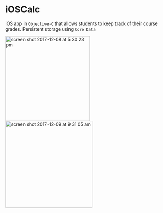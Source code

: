 # iOSCalc

iOS app in `Objective-C` that allows students to keep track of their course grades. Persistent storage using `Core Data`

<img width="265" alt="screen shot 2017-12-08 at 5 30 23 pm" src="https://user-images.githubusercontent.com/25490907/33791232-ab012346-dc3d-11e7-8565-884e74887095.png"><img width="273" alt="screen shot 2017-12-09 at 9 31 05 am" src="https://user-images.githubusercontent.com/25490907/33797862-f33b15dc-dcc3-11e7-81ff-45801e7c428c.png">



